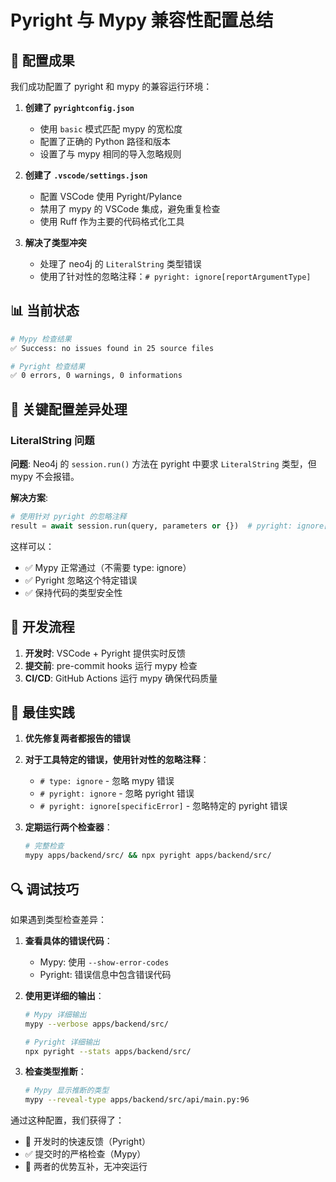 # Pyright 与 Mypy 兼容性配置总结

## 🎯 配置成果

我们成功配置了 pyright 和 mypy 的兼容运行环境：

1. **创建了 `pyrightconfig.json`**
   - 使用 `basic` 模式匹配 mypy 的宽松度
   - 配置了正确的 Python 路径和版本
   - 设置了与 mypy 相同的导入忽略规则

2. **创建了 `.vscode/settings.json`**
   - 配置 VSCode 使用 Pyright/Pylance
   - 禁用了 mypy 的 VSCode 集成，避免重复检查
   - 使用 Ruff 作为主要的代码格式化工具

3. **解决了类型冲突**
   - 处理了 neo4j 的 `LiteralString` 类型错误
   - 使用了针对性的忽略注释：`# pyright: ignore[reportArgumentType]`

## 📊 当前状态

```bash
# Mypy 检查结果
✅ Success: no issues found in 25 source files

# Pyright 检查结果
✅ 0 errors, 0 warnings, 0 informations
```

## 🔧 关键配置差异处理

### LiteralString 问题

**问题**: Neo4j 的 `session.run()` 方法在 pyright 中要求 `LiteralString` 类型，但 mypy 不会报错。

**解决方案**:
```python
# 使用针对 pyright 的忽略注释
result = await session.run(query, parameters or {})  # pyright: ignore[reportArgumentType]
```

这样可以：
- ✅ Mypy 正常通过（不需要 type: ignore）
- ✅ Pyright 忽略这个特定错误
- ✅ 保持代码的类型安全性

## 🚀 开发流程

1. **开发时**: VSCode + Pyright 提供实时反馈
2. **提交前**: pre-commit hooks 运行 mypy 检查
3. **CI/CD**: GitHub Actions 运行 mypy 确保代码质量

## 📝 最佳实践

1. **优先修复两者都报告的错误**
2. **对于工具特定的错误，使用针对性的忽略注释**：
   - `# type: ignore` - 忽略 mypy 错误
   - `# pyright: ignore` - 忽略 pyright 错误
   - `# pyright: ignore[specificError]` - 忽略特定的 pyright 错误

3. **定期运行两个检查器**：
   ```bash
   # 完整检查
   mypy apps/backend/src/ && npx pyright apps/backend/src/
   ```

## 🔍 调试技巧

如果遇到类型检查差异：

1. **查看具体的错误代码**：
   - Mypy: 使用 `--show-error-codes`
   - Pyright: 错误信息中包含错误代码

2. **使用更详细的输出**：
   ```bash
   # Mypy 详细输出
   mypy --verbose apps/backend/src/
   
   # Pyright 详细输出
   npx pyright --stats apps/backend/src/
   ```

3. **检查类型推断**：
   ```bash
   # Mypy 显示推断的类型
   mypy --reveal-type apps/backend/src/api/main.py:96
   ```

通过这种配置，我们获得了：
- 🚀 开发时的快速反馈（Pyright）
- ✅ 提交时的严格检查（Mypy）
- 🎯 两者的优势互补，无冲突运行